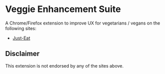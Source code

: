 # Veggie Enhancement Suite

A Chrome/Firefox extension to improve UX for vegetarians / vegans on the following sites:

* [Just-Eat](https://www.just-eat.co.uk/)

## Disclaimer

This extension is not endorsed by any of the sites above.

